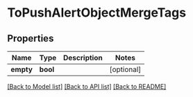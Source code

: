 # ToPushAlertObjectMergeTags

## Properties
Name | Type | Description | Notes
------------ | ------------- | ------------- | -------------
**empty** | **bool** |  | [optional] 

[[Back to Model list]](../../README.md#documentation-for-models) [[Back to API list]](../../README.md#documentation-for-api-endpoints) [[Back to README]](../../README.md)

